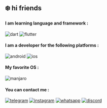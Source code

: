 ## ❄️ hi friends
#### I am learning language and framework :
![dart](https://img.shields.io/badge/-Dart-8bbff8?style=for-the-badge&logo=Dart&logoColor=063d6c)
![flutter](https://img.shields.io/badge/-flutter-0a4cb3?style=for-the-badge&logo=flutter&logoColor=80baf7)

#### I am a developer for the following platforms :
![android](https://img.shields.io/badge/-android-024f05?style=for-the-badge&logo=android&logoColor=12fd25)
![ios](https://img.shields.io/badge/-ios-201f1c?style=for-the-badge&logo=apple&logoColor=cac9c6)

#### My favorite OS :
![manjaro](https://img.shields.io/badge/-manjaro-6cfd6d?style=for-the-badge&logo=manjaro&logoColor=027703)

#### You can contact me :
[![telegram](https://img.shields.io/badge/-telegram-0e5673?style=for-the-badge&logo=telegram&logoColor=0f587b)](https://t.me/+989159306374)
[![instagram](https://img.shields.io/badge/-instagram-950101?style=for-the-badge&logo=instagram&logoColor=fe8888)](https://www.instagram.com/yoones.baghaei)
[![whatsapp](https://img.shields.io/badge/-whatsapp-0e3b03?style=for-the-badge&logo=whatsapp&logoColor=52fc28)](https://api.whatsapp.com/send?phone=+989159306374)
[![discord](https://img.shields.io/badge/-discord-270a4a?style=for-the-badge&logo=discord&logoColor=bd8ff1)](https://discordapp.com/users/935509232340586556)



